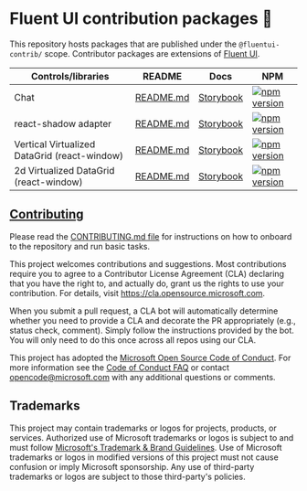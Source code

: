 # Fluent UI contribution packages 💪

This repository hosts packages that are published under the `@fluentui-contrib/` scope. Contributor packages
are extensions of [Fluent UI](https://github.com/microsoft/fluentui).

| Controls/libraries                           | README                                                                                                                    | Docs                                                                                                                                     | NPM                                                                                                                                                                                                |
| -------------------------------------------- | ------------------------------------------------------------------------------------------------------------------------- | ---------------------------------------------------------------------------------------------------------------------------------------- | -------------------------------------------------------------------------------------------------------------------------------------------------------------------------------------------------- |
| Chat                                         | [README.md](https://github.com/microsoft/fluentui-contrib/blob/main/packages/react-chat/README.md)                        | [Storybook](https://microsoft.github.io/fluentui-contrib/react-chat)                                                                     | [![npm version](https://img.shields.io/npm/v/@fluentui-contrib/react-chat?style=flat-square)](https://www.npmjs.com/package/@fluentui-contrib/react-chat)                                          |
| react-shadow adapter                         | [README.md](https://github.com/microsoft/fluentui-contrib/blob/main/packages/react-shadow/README.md)                      | [Storybook](https://microsoft.github.io/fluentui-contrib/react-shadow)                                                                   | [![npm version](https://img.shields.io/npm/v/@fluentui-contrib/react-shadow?style=flat-square)](https://www.npmjs.com/package/@fluentui-contrib/react-shadow)                                      |
| Vertical Virtualized DataGrid (react-window) | [README.md](https://github.com/microsoft/fluentui-contrib/blob/main/packages/react-data-grid-react-window/README.md)      | [Storybook](https://microsoft.github.io/fluentui-contrib/react-data-grid-react-window/?path=/story/datagrid--virtualized-data-grid)      | [![npm version](https://img.shields.io/npm/v/@fluentui-contrib/react-data-grid-react-window?style=flat-square)](https://www.npmjs.com/package/@fluentui-contrib/react-data-grid-react-window)      |
| 2d Virtualized DataGrid (react-window)       | [README.md](https://github.com/microsoft/fluentui-contrib/blob/main/packages/react-data-grid-react-window-grid/README.md) | [Storybook](https://microsoft.github.io/fluentui-contrib/react-data-grid-react-window-grid/?path=/story/datagrid--virtualized-data-grid) | [![npm version](https://img.shields.io/npm/v/@fluentui-contrib/react-data-grid-react-window?style=flat-square)](https://www.npmjs.com/package/@fluentui-contrib/react-data-grid-react-window-grid) |

## [Contributing](./Contributing.md)

Please read the [CONTRIBUTING.md file](./CONTRIBUTING.md) for instructions on how to onboard to the repository and
run basic tasks.

This project welcomes contributions and suggestions. Most contributions require you to agree to a
Contributor License Agreement (CLA) declaring that you have the right to, and actually do, grant us
the rights to use your contribution. For details, visit https://cla.opensource.microsoft.com.

When you submit a pull request, a CLA bot will automatically determine whether you need to provide
a CLA and decorate the PR appropriately (e.g., status check, comment). Simply follow the instructions
provided by the bot. You will only need to do this once across all repos using our CLA.

This project has adopted the [Microsoft Open Source Code of Conduct](https://opensource.microsoft.com/codeofconduct/).
For more information see the [Code of Conduct FAQ](https://opensource.microsoft.com/codeofconduct/faq/) or
contact [opencode@microsoft.com](mailto:opencode@microsoft.com) with any additional questions or comments.

## Trademarks

This project may contain trademarks or logos for projects, products, or services. Authorized use of Microsoft
trademarks or logos is subject to and must follow
[Microsoft's Trademark & Brand Guidelines](https://www.microsoft.com/en-us/legal/intellectualproperty/trademarks/usage/general).
Use of Microsoft trademarks or logos in modified versions of this project must not cause confusion or imply Microsoft sponsorship.
Any use of third-party trademarks or logos are subject to those third-party's policies.
